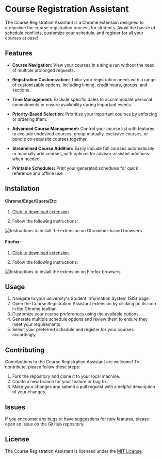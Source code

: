 # Course Registration Assistant

The Course Registration Assistant is a Chrome extension designed to streamline the course registration process for students. Avoid the hassle of schedule conflicts, customize your schedule, and register for all your courses at ease!

## Features

- **Course Navigation:** View your courses in a single run without the need of multiple prolonged requests.

- **Registration Customization:** Tailor your registration needs with a range of customizable options, including timing, credit hours, groups, and sections.

- **Time Management:** Exclude specific dates to accommodate personal commitments or ensure availability during important events.

- **Priority-Based Selection:** Prioritize your important courses by enforcing or ordering them.

- **Advanced Course Management:** Control your course list with features to exclude undesired courses, group mutually-exclusive courses, or bundle co-requisite courses together.

- **Streamlined Course Addition:** Easily include full courses automatically or manually add courses, with options for advisor-assisted additions when needed.

- **Printable Schedules:** Print your generated schedules for quick reference and offline use.

## Installation

#### Chrome/Edge/Opera/Etc:

1. [Click to download extension](https://raw.githubusercontent.com/Prog-Jacob/course-registration-extension/master/download/course_registration_assistant-1.1.3.zip).

2. Follow the following instructions:

![Instructions to install the extension on Chromium-based browsers](...)

#### Firefox:

1. [Click to download extension](https://raw.githubusercontent.com/Prog-Jacob/course-registration-extension/master/download/course_registration_assistant-1.1.3.xpi).

2. Follow the following instructions:

![Instructions to install the extension on Firefox browsers](...)

## Usage

1. Navigate to your university's Student Information System (SIS) page.
2. Open the Course Registration Assistant extension by clicking on its icon in the Chrome toolbar.
3. Customize your course preferences using the available options.
4. Generate multiple schedule options and review them to ensure they meet your requirements.
5. Select your preferred schedule and register for your courses accordingly.

## Contributing

Contributions to the Course Registration Assistant are welcome! To contribute, please follow these steps:

1. Fork the repository and clone it to your local machine.
2. Create a new branch for your feature or bug fix.
3. Make your changes and submit a pull request with a helpful description of your changes.

## Issues

If you encounter any bugs or have suggestions for new features, please open an issue on the GitHub repository.

## License

The Course Registration Assistant is licensed under the [MIT License](./LICENSE).
